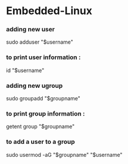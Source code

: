 # Embedded-Linux

<h3>adding new user</h3>
sudo adduser "$username"

<h3>to print user information :</h3> id "$username"	

<h3>adding new ugroup</h3>
sudo groupadd "$groupname"

<h3>to print group information :</h3> getent group "$groupname"

<h3>to add a user to a group</h3>
sudo usermod -aG "$groupname" "$username"
